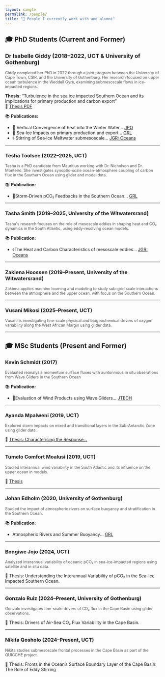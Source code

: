 ```yaml
---
layout: single
permalink: /people/
title: "👥 People I currently work with and alumni"
---
```



## 🎓 PhD Students (Current and Former)

### <span style="font-size: 1.1em;">Dr Isabelle Giddy (2018–2022, UCT & University of Gothenburg)</span>
<p style="font-size: 0.9em; color: #555;">
Giddy completed her PhD in 2022 through a joint program between the University of Cape Town, CSIR, and the University of Gothenburg. Her research focused on upper ocean turbulence in the Weddell Gyre, examining submesoscale flows in ice-impacted regions.
</p>

**Thesis:** “Turbulence in the sea ice impacted Southern Ocean and its implications for primary production and carbon export”  
📄 [Thesis PDF](https://gupea.ub.gu.se/bitstream/handle/2077/71340/Isabelle%20Giddy_kappa.pdf?sequence=4)

📚 **Publications:**
- 🧊 Vertical Convergence of heat into the Winter Water... [JPO](http://dx.doi.org/10.1175/JPO-D-22-0259.1)
- 🌊 Sea‐Ice Impacts on primary production and export... [GRL](http://dx.doi.org/10.1029/2023GL103695)
- 🌀 Stirring of Sea‐Ice Meltwater submesoscale... [JGR: Oceans](http://dx.doi.org/10.1029/2020JC016814)

---

### Tesha Toolsee (2022–2025, UCT)
<p style="font-size: 0.9em; color: #555;">
Tesha is a PhD candidate from Mauritius working with Dr. Nicholson and Dr. Monteiro. She investigates synoptic-scale ocean-atmosphere coupling of carbon flux in the Southern Ocean using glider and model data.
</p>

📚 **Publication:**
- 🌊Storm‐Driven pCO₂ Feedbacks in the Southern Ocean... [GRL](http://dx.doi.org/10.1029/2023GL107804)

---

### Tasha Smith (2019–2025, University of the Witwatersrand)
<p style="font-size: 0.9em; color: #555;">
Tasha's research focuses on the role of mesoscale eddies in shaping heat and CO₂ dynamics in the South Atlantic, using eddy-resolving ocean models.
</p>

📚 **Publication:**
- 🌀The Heat and Carbon Characteristics of mesoscale eddies... [JGR: Oceans](http://dx.doi.org/10.1029/2023JC020337)

---

### Zakiena Hoossen (2019–Present, University of the Witwatersrand)
<p style="font-size: 0.9em; color: #555;">
Zakiena applies machine learning and modeling to study sub-grid scale interactions between the atmosphere and the upper ocean, with focus on the Southern Ocean.
</p>

---

### Vusani Mikosi (2025–Present, UCT)
<p style="font-size: 0.9em; color: #555;">
Vusani is investigating fine-scale physical and biogeochemical drivers of oxygen variability along the West African Margin using glider data.
</p>

---

## 🎓 MSc Students (Present and Former)

### Kevin Schmidt (2017)
<p style="font-size: 0.9em; color: #555;">
Evaluated reanalysis momentum surface fluxes with auntonmous in situ obserations from Wave Gliders in the Southern Ocean
</p>

📚 **Publication:**
- 🌊Evaluation of Wind Products using Wave Gliders... [JTECH](http://dx.doi.org/10.1175/jtech-d-17-0079.1)

---

### Ayanda Mpalweni (2019, UCT)
<p style="font-size: 0.9em; color: #555;">
Explored storm impacts on mixed and transitional layers in the Sub-Antarctic Zone using glider data.
</p>

📄 [Thesis: Characterising the Response...](https://open.uct.ac.za/handle/11427/31796)

---

### Tumelo Comfort Moalusi (2019, UCT)
<p style="font-size: 0.9em; color: #555;">
Studied interannual wind variability in the South Atlantic and its influence on the upper ocean in models.
</p>

📄 [Thesis](https://open.uct.ac.za/handle/11427/31821)

---

### Johan Edholm (2020, University of Gothenburg)
<p style="font-size: 0.9em; color: #555;">
Studied the impact of atmospheric rivers on surface buoyancy and stratification in the Southern Ocean.
</p>

📚 **Publication:**  
- Atmospheric Rivers and Summer Buoyancy... [GRL](http://dx.doi.org/10.1029/2022GL100149)

---

### Bongiwe Jojo (2024, UCT)
<p style="font-size: 0.9em; color: #555;">
Analyzed interannual variability of oceanic pCO₂ in sea-ice-impacted regions using satellite and in situ data.
</p>

📄 Thesis: Understanding the Interannual Variability of pCO₂ in the Sea-Ice Impacted Southern Ocean.

---

### Gonzalo Ruiz (2024–Present, University of Gothenburg)
<p style="font-size: 0.9em; color: #555;">
Gonzalo investigates fine-scale drivers of CO₂ flux in the Cape Basin using glider observations.
</p>

📄 Thesis: Drivers of Air-Sea CO₂ Flux Variability in the Cape Basin.

---

### Nikita Qosholo (2024–Present, UCT)
<p style="font-size: 0.9em; color: #555;">
Nikita studies submesoscale frontal processes in the Cape Basin as part of the QUICCHE project.
</p>

📄 Thesis: Fronts in the Ocean’s Surface Boundary Layer of the Cape Basin: The Role of Eddy Stirring 

